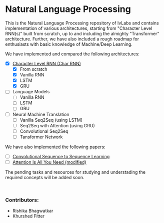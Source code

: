 # Natural Language Processing
This is the Natural Language Processing repository of IvLabs and contains implementation of various architectures, starting from "Character Level RNN(s)" built from scratch, up to and including the almighty "Transformer" architecture.
Further, we have also included a rough roadmap for enthusiasts with basic knowledge of Machine/Deep Learning.

We have implemented and compared the following architectures:
- [x] [Character Level RNN (Char RNN)](https://github.com/IvLabs/Natural-Language-Processing/tree/master/char_rnns)
    - [x] From scratch
    - [x] Vanilla RNN
    - [x] LSTM
    - [x] GRU
- [ ] Language Models
    - [ ] Vanilla RNN
    - [ ] LSTM
    - [ ] GRU
- [ ] Neural Machine Translation
    - [ ] Vanilla Seq2Seq (using LSTM)
    - [ ] Seq2Seq with Attention (using GRU)
    - [ ] Convolutional Seq2Seq
    - [ ] Tansformer Network

We have also implemented the following papers:
- [ ] [Convolutional Sequence to Sequence Learning](https://arxiv.org/abs/1705.03122)
- [ ] [Attention Is All You Need (modified)](https://arxiv.org/abs/1706.03762)

The pending tasks and resources for studying and understading the required concepts will be added soon.

<br />

### Contributors:
* Rishika Bhagwatkar
* Khurshed Fitter
